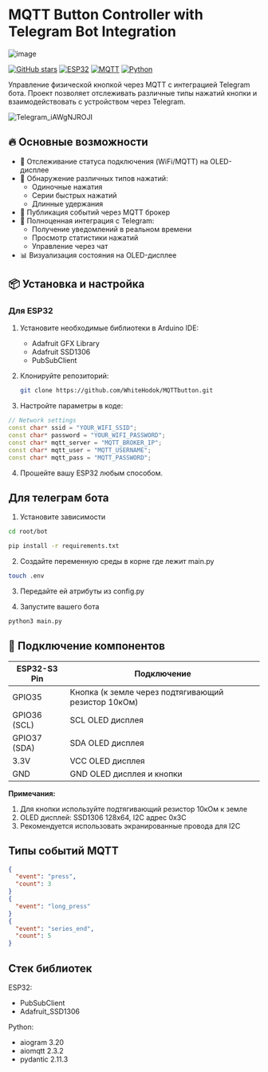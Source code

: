 # MQTT Button Controller with Telegram Bot Integration

![image](https://github.com/user-attachments/assets/a1032a3a-d45e-4f99-a44e-481f749e9e34)



[![GitHub stars](https://img.shields.io/github/stars/WhiteHodok/MQTTbutton?style=for-the-badge)](https://github.com/WhiteHodok/MQTTbutton)
[![ESP32](https://img.shields.io/badge/ESP32-S3-00979D?style=for-the-badge&logo=espressif)](https://www.espressif.com/)
[![MQTT](https://img.shields.io/badge/MQTT-3.1.1-660066?style=for-the-badge&logo=eclipsemosquitto)](https://mosquitto.org/)
[![Python](https://img.shields.io/badge/Python-3.10%2B-3776AB?style=for-the-badge&logo=python)](https://python.org)

Управление физической кнопкой через MQTT с интеграцией Telegram бота. Проект позволяет отслеживать различные типы нажатий кнопки и взаимодействовать с устройством через Telegram.


![Telegram_iAWgNJROJI](https://github.com/user-attachments/assets/0ecf5158-8ef6-42b3-8174-ead5d4783af3)


## 🔥 Основные возможности

- 📶 Отслеживание статуса подключения (WiFi/MQTT) на OLED-дисплее
- 🔘 Обнаружение различных типов нажатий:
  - Одиночные нажатия
  - Серии быстрых нажатий
  - Длинные удержания
- 📡 Публикация событий через MQTT брокер
- 🤖 Полноценная интеграция с Telegram:
  - Получение уведомлений в реальном времени
  - Просмотр статистики нажатий
  - Управление через чат
- 📊 Визуализация состояния на OLED-дисплее

## 📦 Установка и настройка

### Для ESP32

1. Установите необходимые библиотеки в Arduino IDE:
   - Adafruit GFX Library
   - Adafruit SSD1306
   - PubSubClient

2. Клонируйте репозиторий:
   ```bash
   git clone https://github.com/WhiteHodok/MQTTbutton.git


3. Настройте параметры в коде:
```cpp
// Network settings
const char* ssid = "YOUR_WIFI_SSID";
const char* password = "YOUR_WIFI_PASSWORD";
const char* mqtt_server = "MQTT_BROKER_IP";
const char* mqtt_user = "MQTT_USERNAME";
const char* mqtt_pass = "MQTT_PASSWORD";
```

4. Прошейте вашу ESP32 любым способом.

## Для телеграм бота

1. Установите зависимости
```bash
cd root/bot

pip install -r requirements.txt
```

2. Создайте переменную среды в корне где лежит main.py
```bash
touch .env
```

3. Передайте ей атрибуты из config.py

4. Запустите вашего бота
```python
python3 main.py
```

## 🔌 Подключение компонентов

| ESP32-S3 Pin | Подключение                     |
|--------------|---------------------------------|
| GPIO35       | Кнопка (к земле через подтягивающий резистор 10кОм) |
| GPIO36 (SCL) | SCL OLED дисплея                |
| GPIO37 (SDA) | SDA OLED дисплея                |
| 3.3V         | VCC OLED дисплея                |
| GND          | GND OLED дисплея и кнопки       |

**Примечания:**
1. Для кнопки используйте подтягивающий резистор 10кОм к земле
2. OLED дисплей: SSD1306 128x64, I2C адрес 0x3C
3. Рекомендуется использовать экранированные провода для I2C


## Типы событий MQTT
```json
{
  "event": "press",
  "count": 3
}
{
  "event": "long_press"
}
{
  "event": "series_end",
  "count": 5
}
```


## Стек библиотек

ESP32:
- PubSubClient
- Adafruit_SSD1306

Python:
- aiogram 3.20
- aiomqtt 2.3.2
- pydantic 2.11.3

